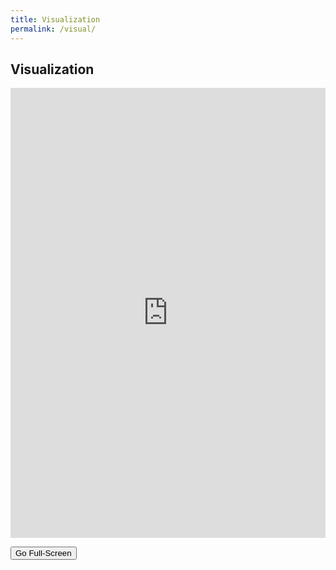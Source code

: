 ```yaml
---
title: Visualization
permalink: /visual/
---
```


## Visualization

<iframe id="data_visualization" src="https://nlp.biu.ac.il/~royi/hexagon-paper-visualization/#/main" title="Dataset Visualization" style="width:100%; height:720px; border:none;"></iframe>

<button id="full_screen" type="button" class="btn btn-primary btn-sm" onclick="fullScreen()">Go Full-Screen</button>